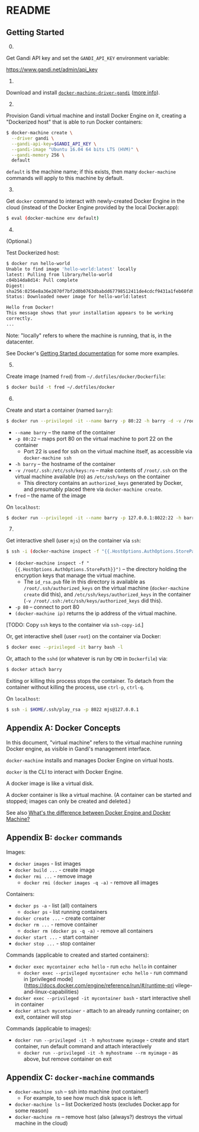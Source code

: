 # README

## Getting Started

0.

Get Gandi API key and set the `GANDI_API_KEY` environment variable:

https://www.gandi.net/admin/api_key

1.

Download and install
[`docker-machine-driver-gandi`](https://github.com/Gandi/docker-machine-gandi/releases)
([more info](https://github.com/Gandi/docker-machine-gandi)).

2.

Provision Gandi virtual machine and install Docker Engine on it, creating a
"Dockerized host" that is able to run Docker containers:

```sh
$ docker-machine create \
  --driver gandi \
  --gandi-api-key=$GANDI_API_KEY \
  --gandi-image "Ubuntu 16.04 64 bits LTS (HVM)" \
  --gandi-memory 256 \
  default
```

`default` is the machine name; if this exists, then many `docker-machine`
commands will apply to this machine by default.

3.

Get `docker` command to interact with newly-created Docker Engine in the cloud
(instead of the Docker Engine provided by the local Docker.app):

```sh
$ eval (docker-machine env default)
```

4.

(Optional.)

Test Dockerized host:

```sh
$ docker run hello-world
Unable to find image 'hello-world:latest' locally
latest: Pulling from library/hello-world
c04b14da8d14: Pull complete
Digest:
sha256:0256e8a36e2070f7bf2d0b0763dbabdd67798512411de4cdcf9431a1feb60fd9
Status: Downloaded newer image for hello-world:latest

Hello from Docker!
This message shows that your installation appears to be working
correctly.
...
```

Note: "locally" refers to where the machine is running, that is, in
the datacenter.

See Docker's [Getting Started
documentation](https://docs.docker.com/machine/get-started/#/run-containers-and-experiment-with-machine-commands)
for some more examples.

5.

Create image (named `fred`) from `~/.dotfiles/docker/Dockerfile`:

```sh
$ docker build -t fred ~/.dotfiles/docker
```

6.

Create and start a container (named `barry`):

```sh
$ docker run --privileged -it --name barry -p 80:22 -h barry -d -v /root/.ssh:/etc/ssh/keys:ro fred
```

* `--name barry` – the name of the container
* `-p 80:22` – maps port 80 on the virtual machine to port 22 on the container
  * Port 22 is used for ssh on the virtual machine itself, as accessible via
    `docker-machine ssh`
* `-h barry` – the hostname of the container
* `-v /root/.ssh:/etc/ssh/keys:ro` – make contents of `/root/.ssh` on the
  virtual machine available (ro) as `/etc/ssh/keys` on the container
  * This directory contains an `authorized_keys` generated by Docker, and
    presumably placed there via `docker-machine create`.
* `fred` – the name of the image

On `localhost`:

```sh
$ docker run --privileged -it --name barry -p 127.0.0.1:8022:22 -h barry -d -v $HOME/.ssh:/etc/ssh/keys:ro fred
```

7.

Get interactive shell (user `mjs`) on the container via `ssh`:

```sh
$ ssh -i (docker-machine inspect -f "{{.HostOptions.AuthOptions.StorePath}}")/id_rsa -p 80 mjs@(docker-machine ip)
```

* `(docker-machine inspect -f "{{.HostOptions.AuthOptions.StorePath}}")` – the
directory holding the encryption keys that manage the virtual machine.
  * The `id_rsa.pub` file in this directory is available as
  `/root/.ssh/authorized_keys` on the virtual machine (`docker-machine create`
  did this), and `/etc/ssh/keys/authorized_keys` in the container (`-v
  /root/.ssh:/etc/ssh/keys/authorized_keys` did this).
* `-p 80` – connect to port 80
* `(docker-machine ip)` returns the ip address of the virtual machine.

[TODO: Copy `ssh` keys to the container via `ssh-copy-id`.]

Or, get interactive shell (user `root`) on the container via Docker:

```sh
$ docker exec --privileged -it barry bash -l
```

Or, attach to the `sshd` (or whatever is run by `CMD` in `Dockerfile`) via:

```sh
$ docker attach barry
```

Exiting or killing this process stops the container. To detach from the
container without killing the process, use `ctrl-p`, `ctrl-q`.

On `localhost`:

```sh
$ ssh -i $HOME/.ssh/play_rsa -p 8022 mjs@127.0.0.1
```

## Appendix A: Docker Concepts

In this document, "virtual machine" refers to the virtual machine running
Docker engine, as visible in Gandi's management interface.

`docker-machine` installs and manages Docker Engine on virtual hosts.

`docker` is the CLI to interact with Docker Engine.

A docker image is like a virtual disk.

A docker container is like a virtual machine. (A container can be
started and stopped; images can only be created and deleted.)

See also [What's the difference between Docker Engine and Docker
Machine?](https://docs.docker.com/machine/overview/#/what-s-the-difference-between-docker-engine-and-docker-machine)

## Appendix B: `docker` commands

Images:

* `docker images` - list images
* `docker build ...` - create image
* `docker rmi ...` - remove image
  * `docker rmi (docker images -q -a)` - remove all images

Containers:

* `docker ps -a` - list (all) containers
  * `docker ps` - list running containers
* `docker create ...` - create container
* `docker rm ...` - remove container
  * `docker rm (docker ps -q -a)` - remove all containers
* `docker start ...` - start container
* `docker stop ...` - stop container

Commands (applicable to created and started containers):

* `docker exec mycontainer echo hello` - run `echo hello` in container
  * `docker exec --privileged mycontainer echo hello` - run command in
    [privileged mode](https://docs.docker.com/engine/reference/run/#/runtime-pri
    vilege-and-linux-capabilities)
* `docker exec --privileged -it mycontainer bash` - start interactive shell in
  container
* `docker attach mycontainer` - attach to an already running container; on exit,
  container will stop

Commands (applicable to images):

* `docker run --privileged -it -h myhostname myimage` - create and start
  container, run default command and attach interactively
  * `docker run --privileged -it -h myhostname --rm myimage` - as above, but
    remove container on exit

## Appendix C: `docker-machine` commands

* `docker-machine ssh` – ssh into machine (not container!)
  * For example, to see how much disk space is left.
* `docker-machine ls` – list Dockerized hosts (excludes Docker.app for some
  reason)
* `docker-machine rm` – remove host (also (always?) destroys the virtual machine
  in the cloud)
